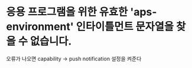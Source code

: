 # 응용 프로그램을 위한 유효한 'aps-environment' 인타이틀먼트 문자열을 찾을 수 없습니다.
오류가 나오면
capability -> push notification 설정을 켜준다